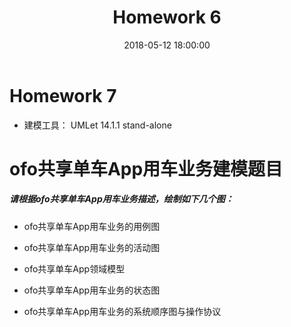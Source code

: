 ﻿---
layout: post
title: Homework 6
date: 2018-05-12 18:00:00
categories: Software
tags: 博客
excerpt: Software
---

# Homework 7

- 建模工具： UMLet 14.1.1 stand-alone

# ofo共享单车App用车业务建模题目
##### 请根据ofo共享单车App用车业务描述，绘制如下几个图：

- ofo共享单车App用车业务的用例图

- ofo共享单车App用车业务的活动图

- ofo共享单车App领域模型

- ofo共享单车App用车业务的状态图

- ofo共享单车App用车业务的系统顺序图与操作协议


